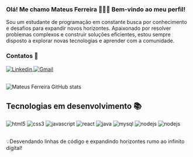 
### Olá! Me chamo Mateus Ferreira 🙋🏾‍♂️ Bem-vindo ao meu perfil!
Sou um estudante de programação em constante busca por conhecimento e desafios para expandir novos horizontes. Apaixonado por resolver problemas complexos e construir soluções eficientes, estou sempre disposto a explorar novas tecnologias e aprender com a comunidade. 
<br/>

### Contatos 📱
<div style ="display: inline_block">
    <a href="https://www.linkedin.com/in/mateus-ferreira-a55691234?lipi=urn%3Ali%3Apage%3Ad_flagship3_profile_view_base_contact_details%3BqIAuUE2xSMuoyQKmMLQhzw%3D%3D">
        <img align="center" alt="Linkedin" src="https://img.shields.io/badge/LinkedIn-0077B5?style=for-the-badge&logo=linkedin&logoColor=white"/> </a>
    <a href="mailto:mateusf63@gmail.com?subject=Assunto%20da%20mensagem&body=Corpo%20da%20mensagem">
        <img align="center" alt="Gmail" src="https://img.shields.io/badge/Gmail-D14836?style=for-the-badge&logo=gmail&logoColor=white" /> </a>
</div></br>

![Mateus Ferreira GitHub stats](https://github-readme-stats.vercel.app/api?username=mateuzu&show_icons=true&theme=algolia)

## Tecnologias em desenvolvimento 📚
<div style="display: inline_block">
    <img align="center" alt="html5" src="https://img.shields.io/badge/HTML5-E34F26?style=for-the-badge&logo=html5&logoColor=white" />
    <img align="center" alt="css3" src="https://img.shields.io/badge/CSS3-1572B6?style=for-the-badge&logo=css3&logoColor=white" />
    <img align="center" alt="javascript" src="https://img.shields.io/badge/JavaScript-323330?style=for-the-badge&logo=javascript&logoColor=F7DF1E" />
    <img align="center" alt="react" src="https://img.shields.io/badge/React-20232A?style=for-the-badge&logo=react&logoColor=61DAFB" />
    <img align="center" alt="java" src="https://img.shields.io/badge/Java-ED8B00?style=for-the-badge&logo=openjdk&logoColor=white" />
    <img align="center" alt="mysql" src="https://img.shields.io/badge/MySQL-00000F?style=for-the-badge&logo=mysql&logoColor=white" />
    <img align="center" alt="nodejs" src="https://img.shields.io/badge/Node.js-43853D?style=for-the-badge&logo=node.js&logoColor=white" />
    <img align="center" alt="nodejs" src="https://img.shields.io/badge/GIT-E44C30?style=for-the-badge&logo=git&logoColor=white" />
</div></br>

💡Desvendando linhas de código e expandindo horizontes rumo ao infinito digital!
